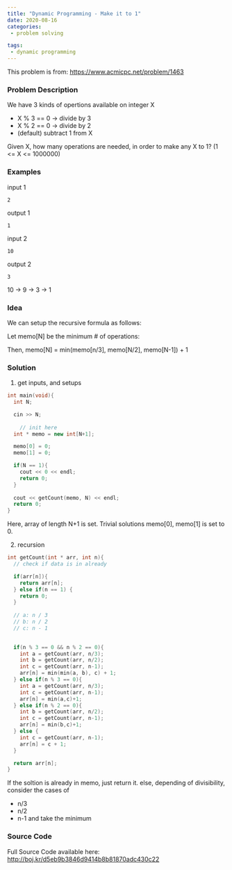 ```yaml
---
title: "Dynamic Programming - Make it to 1"
date: 2020-08-16
categories:
 - problem solving 

tags:
 - dynamic programming
---
```


This problem is from: <https://www.acmicpc.net/problem/1463>

### Problem Description

We have 3 kinds of opertions available on integer X
 - X % 3 == 0 -> divide by 3
 - X % 2 == 0 -> divide by 2
 - (default) subtract 1 from X

Given X, how many operations are needed, in order to make any X to 1?
(1 <= X <= 1000000)

### Examples
input 1
```
2
```

output 1
```
1
```

input 2
```
10
```

output 2
```
3
```
10 -> 9 -> 3 -> 1


### Idea

We can setup the recursive formula as follows:

Let memo[N] be the minimum # of operations:

Then, memo[N] = min(memo[n/3], memo[N/2], memo[N-1]) + 1

### Solution

1. get inputs, and setups

```cpp
int main(void){
  int N; 

  cin >> N;
  
	// init here
  int * memo = new int[N+1];

  memo[0] = 0;
  memo[1] = 0;

  if(N == 1){
    cout << 0 << endl;
    return 0;
  }
  
  cout << getCount(memo, N) << endl;
  return 0;
}
```

Here, array of length N+1 is set.
Trivial solutions memo[0], memo[1] is set to 0.

2. recursion

```cpp
int getCount(int * arr, int n){
  // check if data is in already

  if(arr[n]){
    return arr[n];
  } else if(n == 1) {
    return 0;
  }
  
  // a: n / 3
  // b: n / 2
  // c: n - 1

  
  if(n % 3 == 0 && n % 2 == 0){
    int a = getCount(arr, n/3);
    int b = getCount(arr, n/2);
    int c = getCount(arr, n-1);
    arr[n] = min(min(a, b), c) + 1;
  } else if(n % 3 == 0){
    int a = getCount(arr, n/3);
    int c = getCount(arr, n-1);
    arr[n] = min(a,c)+1;
  } else if(n % 2 == 0){
    int b = getCount(arr, n/2);
    int c = getCount(arr, n-1);
    arr[n] = min(b,c)+1;
  } else {
    int c = getCount(arr, n-1);
    arr[n] = c + 1;
  }

  return arr[n];
}
```

If the soltion is already in memo, just return it.
else, depending of divisibility, consider the cases of
- n/3
- n/2
- n-1
and take the minimum

### Source Code
Full Source Code available here:
<http://boj.kr/d5eb9b3846d9414b8b81870adc430c22>

